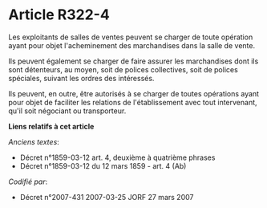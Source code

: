 # Article R322-4

Les exploitants de salles de ventes peuvent se charger de toute opération ayant pour objet l'acheminement des marchandises
dans la salle de vente.

Ils peuvent également se charger de faire assurer les marchandises dont ils sont détenteurs, au moyen, soit de polices
collectives, soit de polices spéciales, suivant les ordres des intéressés.

Ils peuvent, en outre, être autorisés à se charger de toutes opérations ayant pour objet de faciliter les relations de
l'établissement avec tout intervenant, qu'il soit négociant ou transporteur.

**Liens relatifs à cet article**

_Anciens textes_:

  - Décret n°1859-03-12 art. 4, deuxième à quatrième phrases
  - Décret n°1859-03-12 du 12 mars 1859 - art. 4 (Ab)

_Codifié par_:

  - Décret n°2007-431 2007-03-25 JORF 27 mars 2007
